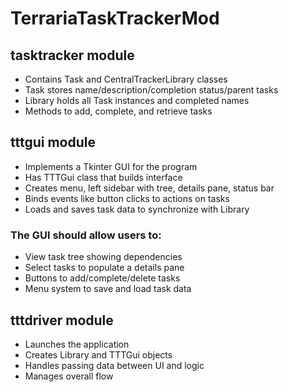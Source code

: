 # TerrariaTaskTrackerMod

## tasktracker module

- Contains Task and CentralTrackerLibrary classes
- Task stores name/description/completion status/parent tasks
- Library holds all Task instances and completed names
- Methods to add, complete, and retrieve tasks

## tttgui module

- Implements a Tkinter GUI for the program
- Has TTTGui class that builds interface
- Creates menu, left sidebar with tree, details pane, status bar
- Binds events like button clicks to actions on tasks
- Loads and saves task data to synchronize with Library

### The GUI should allow users to:

- View task tree showing dependencies
- Select tasks to populate a details pane
- Buttons to add/complete/delete tasks
- Menu system to save and load task data

## tttdriver module

- Launches the application
- Creates Library and TTTGui objects
- Handles passing data between UI and logic
- Manages overall flow

